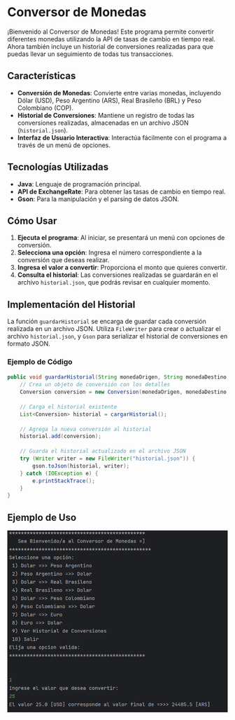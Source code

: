 # Conversor de Monedas

¡Bienvenido al Conversor de Monedas! Este programa permite convertir diferentes monedas utilizando la API de tasas de cambio en tiempo real. Ahora también incluye un historial de conversiones realizadas para que puedas llevar un seguimiento de todas tus transacciones.

## Características

- **Conversión de Monedas**: Convierte entre varias monedas, incluyendo Dólar (USD), Peso Argentino (ARS), Real Brasileño (BRL) y Peso Colombiano (COP).
- **Historial de Conversiones**: Mantiene un registro de todas las conversiones realizadas, almacenadas en un archivo JSON (`historial.json`).
- **Interfaz de Usuario Interactiva**: Interactúa fácilmente con el programa a través de un menú de opciones.

## Tecnologías Utilizadas

- **Java**: Lenguaje de programación principal.
- **API de ExchangeRate**: Para obtener las tasas de cambio en tiempo real.
- **Gson**: Para la manipulación y el parsing de datos JSON.

## Cómo Usar

1. **Ejecuta el programa**: Al iniciar, se presentará un menú con opciones de conversión.
2. **Selecciona una opción**: Ingresa el número correspondiente a la conversión que deseas realizar.
3. **Ingresa el valor a convertir**: Proporciona el monto que quieres convertir.
4. **Consulta el historial**: Las conversiones realizadas se guardarán en el archivo `historial.json`, que podrás revisar en cualquier momento.

## Implementación del Historial

La función `guardarHistorial` se encarga de guardar cada conversión realizada en un archivo JSON. Utiliza `FileWriter` para crear o actualizar el archivo `historial.json`, y `Gson` para serializar el historial de conversiones en formato JSON.

### Ejemplo de Código

```java
public void guardarHistorial(String monedaOrigen, String monedaDestino, double monto, double resultado) {
    // Crea un objeto de conversión con los detalles
    Conversion conversion = new Conversion(monedaOrigen, monedaDestino, monto, resultado);
    
    // Carga el historial existente
    List<Conversion> historial = cargarHistorial();
    
    // Agrega la nueva conversión al historial
    historial.add(conversion);
    
    // Guarda el historial actualizado en el archivo JSON
    try (Writer writer = new FileWriter("historial.json")) {
        gson.toJson(historial, writer);
    } catch (IOException e) {
        e.printStackTrace();
    }
}
```
## Ejemplo de Uso
![Interfaz del Conversor de Monedas](screenshots/Captura.png)

